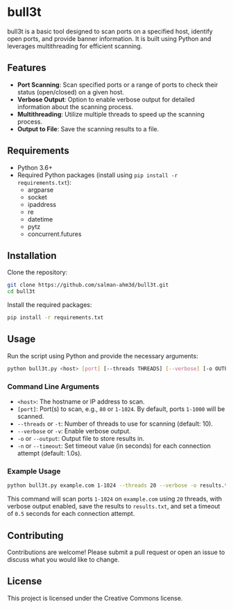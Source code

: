 # bull3t

bull3t is a basic tool designed to scan ports on a specified host, identify open ports, and provide banner information. It is built using Python and leverages multithreading for efficient scanning.

## Features

- **Port Scanning**: Scan specified ports or a range of ports to check their status (open/closed) on a given host.
- **Verbose Output**: Option to enable verbose output for detailed information about the scanning process.
- **Multithreading**: Utilize multiple threads to speed up the scanning process.
- **Output to File**: Save the scanning results to a file.

## Requirements

- Python 3.6+
- Required Python packages (install using `pip install -r requirements.txt`):
  - argparse
  - socket
  - ipaddress
  - re
  - datetime
  - pytz
  - concurrent.futures

## Installation

Clone the repository:

```bash
git clone https://github.com/salman-ahm3d/bull3t.git
cd bull3t
```

Install the required packages:

```bash
pip install -r requirements.txt
```
## Usage

Run the script using Python and provide the necessary arguments:

```bash
python bull3t.py <host> [port] [--threads THREADS] [--verbose] [-o OUTPUT] [-n TIMEOUT]
```

### Command Line Arguments

- `<host>`: The hostname or IP address to scan.
- `[port]`: Port(s) to scan, e.g., `80` or `1-1024`. By default, ports `1-1000` will be scanned.
- `--threads` or `-t`: Number of threads to use for scanning (default: 10).
- `--verbose` or `-v`: Enable verbose output.
- `-o` or `--output`: Output file to store results in.
- `-n` or `--timeout`: Set timeout value (in seconds) for each connection attempt (default: 1.0s).

### Example Usage

```bash
python bull3t.py example.com 1-1024 --threads 20 --verbose -o results.txt -n 0.5
```

This command will scan ports `1-1024` on `example.com` using `20` threads, with verbose output enabled, save the results to `results.txt`, and set a timeout of `0.5` seconds for each connection attempt.

## Contributing

Contributions are welcome! Please submit a pull request or open an issue to discuss what you would like to change.

## License

This project is licensed under the Creative Commons license.
